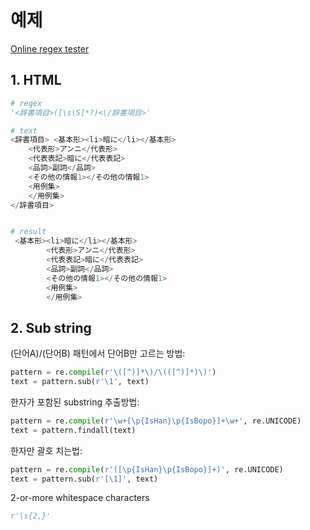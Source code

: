 # 예제

[Online regex tester](https://regex101.com/)

## 1. HTML
  ```python
  # regex
  '<辞書項目>([\s\S]*?)<\/辞書項目>'

  # text 
  <辞書項目> <基本形><li>暗に</li></基本形>
      <代表形>アンニ</代表形>
      <代表表記>暗に</代表表記>
      <品詞>副詞</品詞>
      <その他の情報1></その他の情報1>
      <用例集>
      </用例集>
  </辞書項目>


  # result
   <基本形><li>暗に</li></基本形>
          <代表形>アンニ</代表形>
          <代表表記>暗に</代表表記>
          <品詞>副詞</品詞>
          <その他の情報1></その他の情報1>
          <用例集>
          </用例集>
  ```


## 2. Sub string
(단어A)/(단어B) 패턴에서 단어B만 고르는 방법:
```python
pattern = re.compile(r'\([^)]*\)/\(([^)]*)\)')
text = pattern.sub(r'\1', text)
```
한자가 포함된 substring 추출방법:
```python
pattern = re.compile(r'\w+[\p{IsHan}\p{IsBopo}]+\w+', re.UNICODE)
text = pattern.findall(text)
```
한자만 괄호 치는법:
```python
pattern = re.compile(r'([\p{IsHan}\p{IsBopo}]+)', re.UNICODE)
text = pattern.sub(r'[\1]', text)
```

2-or-more whitespace characters
```python
r'\s{2,}'
```
